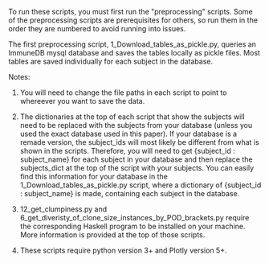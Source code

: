 To run these scripts, you must first run the "preprocessing" scripts. Some of the preprocessing scripts are prerequisites for others, so run them in the order they are numbered to avoid running into issues.

The first preprocessing script, 1_Download_tables_as_pickle.py, queries an ImmuneDB mysql database and saves the tables locally as pickle files. Most tables are saved individually for each subject in the database.

Notes: 

1. You will need to change the file paths in each script to point to whereever you want to save the data.

2. The dictionaries at the top of each script that show the subjects will need to be replaced with the subjects from your database (unless you used the exact database used in this paper). If your database is a remade version, the subject_ids will most likely be different from what is shown in the scripts. Therefore, you will need to get {subject_id : subject_name} for each subject in your database and then replace the subjects_dict at the top of the script with your subjects. You can easily find this information for your database in the 1_Download_tables_as_pickle.py script, where a dictionary of {subject_id : subject_name} is made, containing each subject in the database.

3. 12_get_clumpiness.py and 6_get_diveristy_of_clone_size_instances_by_POD_brackets.py require the corresponding Haskell program to be installed on your machine. More information is provided at the top of those scripts.

4. These scripts require python version 3+ and Plotly version 5+.

